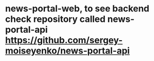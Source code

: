 # news-portal-web, to see backend check repository called news-portal-api https://github.com/sergey-moiseyenko/news-portal-api
